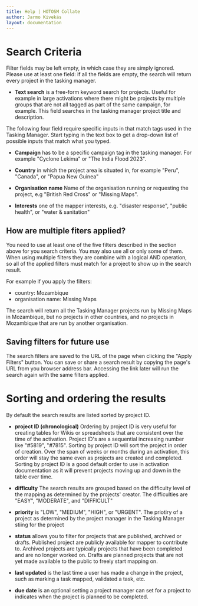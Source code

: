 ```yaml
---
title: Help | HOTOSM Collate
author: Jarmo Kivekäs
layout: documentation
---
```




# Search Criteria


Filter fields may be left empty, in which case they are simply ignored. Please use at least one field: if all the fields are empty, the search will return every project in the tasking manager. 

- **Text search** is a free-form keyword search for projects. Useful for example in large activations where there might be projects by multiple groups that are not all tagged as part of the same campaign, for example. This field searches in the tasking manager project title and description.

The following four field require specific inputs in that match tags used in the Tasking Manager. Start typing in the text box to get a drop-down list of possible inputs that match what you typed.

- **Campaign** has to be a specific campaign tag in the tasking manager. For example "Cyclone Lekima" or "The India Flood 2023".

- **Country** in which the project area is situated in, for example "Peru", "Canada", or "Papua New Guinea"

- **Organisation name** Name of the organisation running or requesting the project, e.g "British Red Cross" or "Missing Maps".

- **Interests** one of the mapper interests, e.g. "disaster response", "public health", or "water & sanitation"


## How are multiple fiters applied?

You need to use at least one of the five filters described in the section above for you search criteria. You may also use all or only some of them. When using multiple filters they are combine with a logical AND operation, so all of the applied filters must match for a project to show up in the search result.

For example if you apply the filters:

- country: Mozambique
- organisation name: Missing Maps

The search will return all the Tasking Manager projects run by Missing Maps in Mozambique, but no projects in other countries, and no projects in Mozambique that are run by another organisation.

## Saving filters for future use

The search filters are saved to the URL of the page when clicking the "Apply Filters" button. You can save or share a search result by copying the page's URL from you browser address bar. Accessing the link later will run the search again with the same filters applied.


# Sorting and ordering the results

By default the search results are listed sorted by project ID.

- **project ID (chronological)** Ordering by project ID is very useful for creating tables for Wikis or spreadsheets that are consistent over the time of the activation. Project ID's are a sequential increasing number like "#5819", "#7815". Sorting by project ID will sort the project in order of creation. Over the span of weeks or months during an activation, this order will stay the same even as projects are created and completed. Sorting by project ID is a good default order to use in activation documentation as it will prevent projects moving up and down in the table over time. 

- **difficulty** The search results are grouped based on the difficulty level of the mapping as determined by the projects' creator. The difficulties are "EASY", "MODERATE", and "DIFFICULT"

- **priority** is "LOW", "MEDIUM", "HIGH", or "URGENT". The priotiry of a project as determined by the project manager in the Tasking Manager stiing for the project 

- **status** allows you to filter for projects that are published, archived or drafts. Published project are publicly available for mapper to contribute to. Archived projects are typically projects that have been completed and are no longer worked on. Drafts are planned projects that are not yet made available to the public to freely start mapping on.

- **last updated** is the last time a user has made a change in the project, such as marking a task mapped, validated a task, etc.

- **due date** is an optional setting a project manager can set for a project to indicates when the project is planned to be completed.


